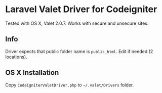 # Laravel Valet Driver for Codeigniter

Tested with OS X, Valet 2.0.7. Works with secure and unsecure sites.

## Info
Driver expects that public folder name is `public_html`. Edit if needed (2 locations).

## OS X Installation
Copy `CodeigniterValetDriver.php` to `~/.valet/Drivers` folder.